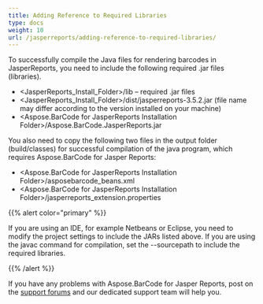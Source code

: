 ```yaml
---
title: Adding Reference to Required Libraries
type: docs
weight: 10
url: /jasperreports/adding-reference-to-required-libraries/
---
```


To successfully compile the Java files for rendering barcodes in JasperReports, you need to include the following required .jar files (libraries).

- <JasperReports_Install_Folder>/lib – required .jar files
- <JasperReports_Install_Folder>/dist/jasperreports-3.5.2.jar (file name may differ according to the version installed on your machine)
- <Aspose.BarCode for JasperReports Installation Folder>/Aspose.BarCode.JasperReports.jar

You also need to copy the following two files in the output folder (build/classes) for successful compilation of the java program, which requires Aspose.BarCode for Jasper Reports:

- <Aspose.BarCode for JasperReports Installation Folder>/asposebarcode_beans.xml
- <Aspose.BarCode for JasperReports Installation Folder>/jasperreports_extension.properties

{{% alert color="primary" %}} 

If you are using an IDE, for example Netbeans or Eclipse, you need to modify the project settings to include the JARs listed above. If you are using the javac command for compilation, set the --sourcepath to include the required libraries.

{{% /alert %}} 

If you have any problems with Aspose.BarCode for Jasper Reports, post on the [support forums](http://www.aspose.com/community/forums/aspose.barcode-for-.net-java-and-reporting-services/193/showforum.aspx) and our dedicated support team will help you. 
